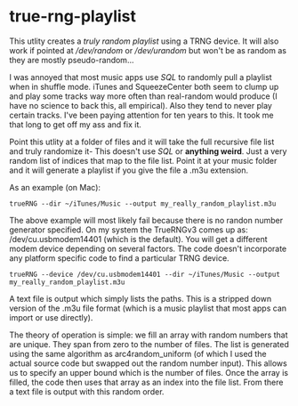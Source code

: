 # true-rng-playlist

This utlity creates a *truly random playlist* using a TRNG device.  It will also work if pointed at */dev/random* or */dev/urandom* but won't be as random as they are mostly pseudo-random...

I was annoyed that most music apps use *SQL* to randomly pull a playlist when in shuffle mode.  iTunes and SqueezeCenter both seem to clump up and play some tracks way more often than real-random would produce (I have no science to back this, all empirical).  Also they tend to never play certain tracks.  I've been paying attention for ten years to this.  It took me that long to get off my ass and fix it.

Point this utlity at a folder of files and it will take the full recursive file list and truly randomize it-  This doesn't use *SQL* or **anything weird**.  Just a very random list of indices that map to the file list.  Point it at your music folder and it will generate a playlist if you give the file a .m3u extension.

As an example (on Mac):

`trueRNG --dir ~/iTunes/Music --output my_really_random_playlist.m3u`

The above example will most likely fail because there is no randon number generator specified.  On my system the TrueRNGv3 comes up as: /dev/cu.usbmodem14401 (which is the default).  You will get a different modem device depending on several factors.  The code doesn't incorporate any platform specific code to find a particular TRNG device.

`trueRNG --device /dev/cu.usbmodem14401 --dir ~/iTunes/Music --output my_really_random_playlist.m3u`

A text file is output which simply lists the paths.  This is a stripped down version of the .m3u file format (which is a music playlist that most apps can import or use directly).

The theory of operation is simple:  we fill an array with random numbers that are unique.  They span from zero to the number of files.  The list is generated using the same algorithm as arc4random_uniform (of which I used the actual source code but swapped out the random number input).  This allows us to specify an upper bound which is the number of files.  Once the array is filled, the code then uses that array as an index into the file list.  From there a text file is output with this random order.

